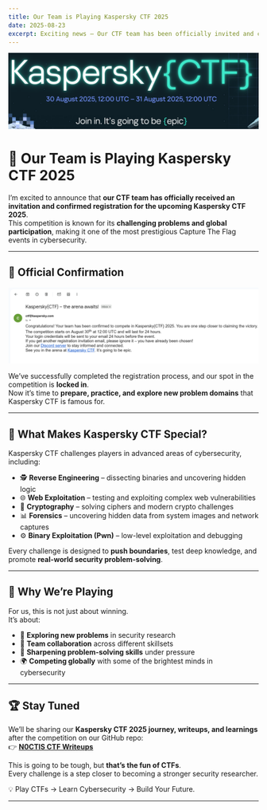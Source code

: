 ```yaml
---
title: Our Team is Playing Kaspersky CTF 2025
date: 2025-08-23
excerpt: Exciting news – Our CTF team has been officially invited and confirmed to participate in the upcoming Kaspersky CTF. This competition will challenge us with advanced cybersecurity problems.
---
```


![Kaspersky CTF 2025 Banner](/images/kctf.png)

# 🎯 Our Team is Playing Kaspersky CTF 2025  

I’m excited to announce that **our CTF team has officially received an invitation and confirmed registration for the upcoming Kaspersky CTF 2025**.  
This competition is known for its **challenging problems and global participation**, making it one of the most prestigious Capture The Flag events in cybersecurity.  

---

## 📩 Official Confirmation  

![Kaspersky CTF 2025 Registration Confirmation Email](/images/ksprskyemail.png)

We’ve successfully completed the registration process, and our spot in the competition is **locked in**.  
Now it’s time to **prepare, practice, and explore new problem domains** that Kaspersky CTF is famous for.  

---

## 🔐 What Makes Kaspersky CTF Special?  

Kaspersky CTF challenges players in advanced areas of cybersecurity, including:  

- 🕵️ **Reverse Engineering** – dissecting binaries and uncovering hidden logic  
- 🌐 **Web Exploitation** – testing and exploiting complex web vulnerabilities  
- 🧩 **Cryptography** – solving ciphers and modern crypto challenges  
- 📊 **Forensics** – uncovering hidden data from system images and network captures  
- ⚙️ **Binary Exploitation (Pwn)** – low-level exploitation and debugging  

Every challenge is designed to **push boundaries**, test deep knowledge, and promote **real-world security problem-solving**.  

---

## 🚀 Why We’re Playing  

For us, this is not just about winning.  
It’s about:  

- 🔎 **Exploring new problems** in security research  
- 🤝 **Team collaboration** across different skillsets  
- 🧠 **Sharpening problem-solving skills** under pressure  
- 🌍 **Competing globally** with some of the brightest minds in cybersecurity  

---

## 🏆 Stay Tuned  

We’ll be sharing our **Kaspersky CTF 2025 journey, writeups, and learnings** after the competition on our GitHub repo:  
👉 [**N0CTIS CTF Writeups**](https://github.com/NOCTIS-ctf/CTF-Writeups)  

This is going to be tough, but **that’s the fun of CTFs**.  
Every challenge is a step closer to becoming a stronger security researcher.  

💡 Play CTFs → Learn Cybersecurity → Build Your Future.  

---
